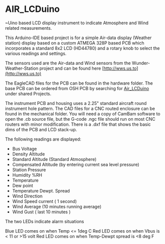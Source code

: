 # AIR_LCDuino
~Uino based LCD display instrument to indicate Atmosphere and Wind related measurements. 

This Arduino-IDE based project is for a simple Air-data display (Weather station) display based on a custom ATMEGA 328P based PCB which incorporates a standard 8x2 LCD (HD44780) and a rotary knob to select the various readings and settings. 

The sensors used are the Air-data and Wind sensors from the Wunder-Weather-Station project and can be found here [http://wws.us.to](http://wws.us.to)

The EagleCAD files for the PCB can be found in the hardware folder. The base PCB can be ordered from OSH PCB by searching for [Air_LCDuino](https://oshpark.com/shared_projects/JUwvjQHy) under shared Projects.

The instrument PCB and housing uses a 2.25" standard aircraft round instrument hole pattern. The CAD files for a CNC routed enclosure can be found in the mechanical folder. You will need a copy of CamBam software to open the .cb source file, but the G-code .ngc file should run on most CNC routers with minor modification. There is a .dxf file that shows the basic dims of the PCB and LCD stack-up. 


The following readings are displayed:
- Bus Voltage 
- Density Altitude
- Standard Altitude (Standard Atmosphere)
- Compensated Altitude (by entering current sea level pressure)
- Station Pressure
- Humidity %RH
- Temperature
- Dew point
- Temperature Dewpt. Spread 
- Wind Direction
- Wind Speed current ( 1 second)
- Wind Average (10 minutes running average)
- Wind Gust ( last 10 minutes )

The two LEDs indicate alarm situations 

Blue LED comes on when Temp <= 1deg C
Red LED comes on when Vbus is < 11 or >15 volt 
Red LED comes on when Temp-Dewpt spread is <8 deg F 




  